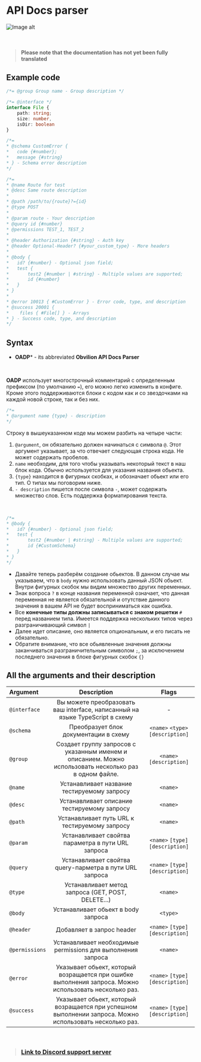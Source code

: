 # API Docs parser

![Image alt](https://media.discordapp.net/attachments/548971947405475851/872160073454063636/unknown.png)

<br/>

> #### Please note that the documentation has not yet been fully translated

## Example code
```ts
/*= @group Group name - Group description */

/*= @interface */
interface File {
    path: string;
    size: number,
    isDir: boolean
}

/*=
* @schema CustomError {
*   code {#number};
*   message {#string}
* } - Schema error description
*/

/*=
* @name Route for test
* @desc Same route description
*
* @path /path/to/{route}?={id}
* @type POST
*
* @param route - Your description
* @query id {#number}
* @permissions TEST_1, TEST_2
*
* @header Authorization {#string} - Auth key
* @header Optional-Header? {#your_custom_type} - More headers
*
* @body {
*   id? {#number} - Optional json field;
*   test {
*       test2 {#number | #string} - Multiple values are supported;
*       id {#number}
*   }
* }
*
* @error 10013 { #CustomError } - Error code, type, and description
* @success 20001 {
*    files { #File[] } - Arrays
* } - Success code, type, and description
*/
```

## Syntax
- **OADP*** - its abbreviated **Obvilion API Docs Parser**
<br/>

**OADP** использует многострочный комментарий с определенным префиксом (по умолчанию `=`), его можно легко изменить в конфиге.
Кроме этого поддерживаются блоки с кодом как и со звездочками на каждой новой строке, так и без них.
```ts
/*= 
* @argument name {type} - description
*/
```
Строку в вышеуказанном коде мы можем разбить на четыре части:
1) `@argument`, он обязательно должен начинаться с символа `@`. Этот аргумент указывает, за что отвечает следующая строка кода. Не может содержать пробелов.
2) `name` необходим, для того чтобы указывать некоторый текст в наш блок кода. Обычно используется для указания названия обьекта.
3) `{type}` находится в фигурных скобках, и обозначает обьект или его тип. О типах мы поговорим ниже.
4) `- description` пишется после символа `-`, может содержать множество слов. Есть поддержка форматирования текста.
<br/>

```ts
/*= 
* @body {
*   id? {#number} - Optional json field;
*   test {
*       test2 {#number | #string} - Multiple values are supported;
*       id {#CustomSchema}
*   }
* }
*/
```
* Давайте теперь разберём создание обьектов. В данном случае мы указываем, что в `body` нужно использовать данный JSON обьект. Внутри фигурных скобок мы видим множество других переменных. 
* Знак вопроса `?` в конце названия переменной означает, что данная переменная не является обязательной и отутствие данного значения в вашем API не будет восприниматься как ошибка.
* Все **конечные типы должны записываться с знаком решетки** `#` перед названием типа. Имеется поддержка нескольких типов через разграничивающий символ `|`
* Далее идет описание, оно является опциональным, и его писать не обязательно.
* Обратите внимание, что все обьявленные значения должны заканчиваться разграничительным символом `;`, за исключением последнего значения в блоке фигурных скобок `{}`

## All the arguments and their description
| Argument | Description | Flags |
| :------- | :---------: | :---: |
| `@interface` | Вы можете преобразовать ваш interface, написанный на языке TypeScript в схему | - |
| `@schema` | Преобразует блок документации в схему                                    | `<name>` `<type>` `[description]` |
| `@group` | Создает группу запросов с указанным именем и описанием. Можно использовать несколько раз в одном файле. | `<name>` `[description]` |
| `@name` | Устанавливает название тестируемому запросу                                | `<name>` |
| `@desc` | Устанавливает описание тестируемому запросу                                | `<name>` |
| `@path` | Устанавливает путь URL к тестируемому запросу                              | `<name>` |
| `@param` | Устанавливает свойтва параметра в пути URL запроса                        | `<name>` `[type]` `[description]` |
| `@query` | Устанавливает свойтва query-парметра в пути URL запроса                   | `<name>` `[type]` `[description]` |
| `@type` | Устанавливает метод запроса (GET, POST, DELETE...)                         | `<name>` |
| `@body` | Устанавливает обьект в body запроса                                        | `<type>` |
| `@header` | Добавляет в запрос header                                                | `<name>` `[type]` `[description]` |
| `@permissions` | Устанавливает необходимые permissions для выполнения запроса        | `<name>` |
| `@error` | Указывает обьект, который возращается при ошибке выполнения запроса. Можно использовать несколько раз. | `<name>` `[type]` `[description]` |
| `@success` | Указывает обьект, который возращается при успешном выполнении запроса. Можно использовать несколько раз. | `<name>` `[type]` `[description]` |

<br/>

> ### [Link to Discord support server](https://discord.gg/cg82mjh)
